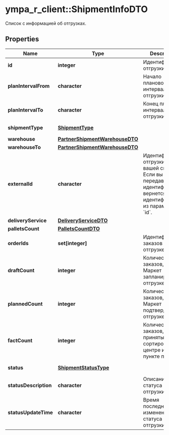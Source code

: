 # ympa_r_client::ShipmentInfoDTO

Список с информацией об отгрузках.

## Properties
Name | Type | Description | Notes
------------ | ------------- | ------------- | -------------
**id** | **integer** | Идентификатор отгрузки. | [optional] 
**planIntervalFrom** | **character** | Начало планового интервала отгрузки. | [optional] 
**planIntervalTo** | **character** | Конец планового интервала отгрузки. | [optional] 
**shipmentType** | [**ShipmentType**](ShipmentType.md) |  | [optional] [Enum: ] 
**warehouse** | [**PartnerShipmentWarehouseDTO**](PartnerShipmentWarehouseDTO.md) |  | [optional] 
**warehouseTo** | [**PartnerShipmentWarehouseDTO**](PartnerShipmentWarehouseDTO.md) |  | [optional] 
**externalId** | **character** | Идентификатор отгрузки в вашей системе. Если вы еще не передавали идентификатор, вернется идентификатор из параметра &#x60;id&#x60;. | [optional] 
**deliveryService** | [**DeliveryServiceDTO**](DeliveryServiceDTO.md) |  | [optional] 
**palletsCount** | [**PalletsCountDTO**](PalletsCountDTO.md) |  | [optional] 
**orderIds** | **set[integer]** | Идентификаторы заказов в отгрузке. | 
**draftCount** | **integer** | Количество заказов, которое Маркет запланировал к отгрузке. | [optional] 
**plannedCount** | **integer** | Количество заказов, которое Маркет подтвердил к отгрузке. | [optional] 
**factCount** | **integer** | Количество заказов, принятых в сортировочном центре или пункте приема. | [optional] 
**status** | [**ShipmentStatusType**](ShipmentStatusType.md) |  | [optional] [Enum: ] 
**statusDescription** | **character** | Описание статуса отгрузки. | [optional] 
**statusUpdateTime** | **character** | Время последнего изменения статуса отгрузки. | [optional] 


